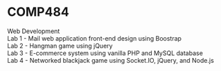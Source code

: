 # COMP484
Web Development <br />
Lab 1 - Mail web application front-end design using Boostrap <br />
Lab 2 - Hangman game using jQuery <br />
Lab 3 - E-commerce system using vanilla PHP and MySQL database <br />
Lab 4 - Networked blackjack game using Socket.IO, jQuery, and Node.js <br />
